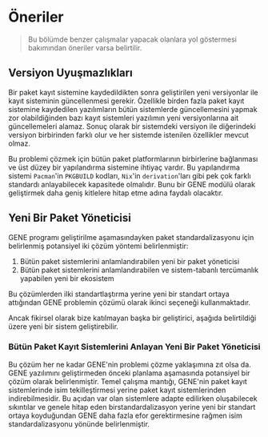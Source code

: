 # Öneriler

> Bu bölümde benzer çalışmalar yapacak olanlara yol göstermesi bakımından öneriler varsa belirtilir.

## Versiyon Uyuşmazlıkları

Bir paket kayıt sistemine kaydedildikten sonra geliştirilen yeni versiyonlar ile kayıt sisteminin güncellenmesi gerekir.
Özellikle birden fazla paket kayıt sistemine kaydedilen yazılımların bütün sistemlerde güncellemesini yapmak zor
olabildiğinden bazı kayıt sistemleri yazılımın yeni versiyonlarına ait güncellemeleri alamaz. Sonuç olarak bir
sistemdeki
versiyon ile diğerindeki versiyon birbirinden farklı olur ve her sistemde istenilen özellikler mevcut olmaz.

Bu problemi çözmek için bütün paket platformlarının birbirlerine bağlanması ve üst düzey bir yapılandırma sistemine
ihtiyaç
vardır. Bu yapılandırma sistemi `Pacman`'in `PKGBUILD` kodları, `Nix`'in `derivation`'ları gibi pek çok farklı standardı
anlayabilecek kapasitede olmalıdır. Bunu bir GENE modülü olarak geliştirmek daha geniş kitlelere hitap etme adına
faydalı
olacaktır.

## Yeni Bir Paket Yöneticisi

GENE programı geliştirilme aşamasındayken paket standardalizasyonu için belirlenmiş potansiyel iki çözüm yöntemi
belirlenmiştir:

1. Bütün paket sistemlerini anlamlandırabilen yeni bir paket yöneticisi
2. Bütün paket sistemlerini anlamlandırabilen ve sistem-tabanlı tercümanlık yapabilen yeni bir ekosistem

Bu çözümlerden ilki standartlaştırma yerine yeni bir standart ortaya attığından GENE problemin çözümü olarak
ikinci seçeneği kullanmaktadır.

Ancak fikirsel olarak bize katılmayan başka bir geliştirici, aşağıda belirtildiği üzere yeni bir sistem geliştirebilir.

### Bütün Paket Kayıt Sistemlerini Anlayan Yeni Bir Paket Yöneticisi

Bu çözüm her ne kadar GENE'nin problemi çözme yaklaşımına zıt olsa da. GENE yazılımını geliştirmeden önceki planlama
aşamasında
potansiyel bir çözüm olarak belirlenmiştir. Temel çalışma mantığı, GENE'nin paket kayıt sistemlerinde isim
tekilleştirmesi yerine
paket kayıt sistemlerinden indirebilmesidir. Bu açıdan var olan sistemlere adapte edilirken oluşabilecek sıkıntılar ve
genele hitap
eden birstandardalizasyon yerine yeni bir standart ortaya koyduğundan GENE daha fazla efor gerektirmesine rağmen isim
standardalizasyonu
yönünde belirlenmiştir.
